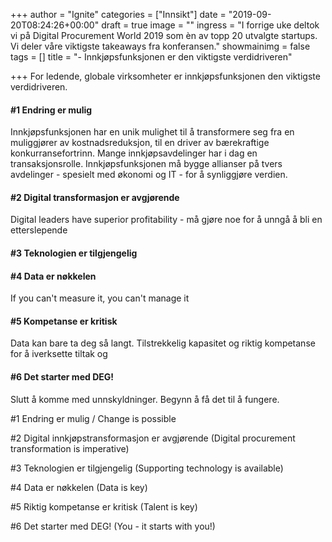 +++
author = "Ignite"
categories = ["Innsikt"]
date = "2019-09-20T08:24:26+00:00"
draft = true
image = ""
ingress = "I forrige uke deltok vi på Digital Procurement World 2019 som èn av topp 20 utvalgte startups. Vi deler våre viktigste takeaways fra konferansen."
showmainimg = false
tags = []
title = "- Innkjøpsfunksjonen er den viktigste verdidriveren"

+++
For ledende, globale virksomheter er innkjøpsfunksjonen den viktigste verdidriveren. 

#### #1 Endring er mulig

Innkjøpsfunksjonen har en unik mulighet til å transformere seg fra en muliggjører av kostnadsreduksjon, til en driver av bærekraftige konkurransefortrinn. Mange innkjøpsavdelinger har i dag en transaksjonsrolle. Innkjøpsfunksjonen må bygge allianser på tvers avdelinger - spesielt med økonomi og IT - for å synliggjøre verdien.

#### #2 Digital transformasjon er avgjørende

Digital leaders have superior profitability - må gjøre noe for å unngå å bli en etterslepende

#### #3 Teknologien er tilgjengelig

#### #4 Data er nøkkelen

If you can't measure it, you can't manage it

#### #5 Kompetanse er kritisk

Data kan bare ta deg så langt. Tilstrekkelig kapasitet og riktig kompetanse for å iverksette tiltak og

#### #6 Det starter med DEG!

Slutt å komme med unnskyldninger. Begynn å få det til å fungere.

\#1 Endring er mulig / Change is possible

\#2 Digital innkjøpstransformasjon er avgjørende (Digital procurement transformation is imperative)

\#3 Teknologien er tilgjengelig (Supporting technology is available)

\#4 Data er nøkkelen (Data is key)

\#5 Riktig kompetanse er kritisk (Talent is key)

\#6 Det starter med DEG! (You - it starts with you!)